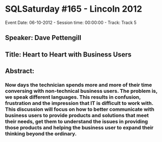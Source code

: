 # SQLSaturday #165 - Lincoln 2012
Event Date: 06-10-2012 - Session time: 00:00:00 - Track: Track 5
## Speaker: Dave Pettengill
## Title: Heart to Heart with Business Users
## Abstract:
### Now days the technician spends more and more of their time conversing with non-technical business users. The problem is, we speak different languages. This results in confusion, frustration and the impression that IT is difficult to work with. This discussion will focus on how to better communicate with business users to provide products and solutions that meet their needs, get them to understand the issues in providing those products and helping the business user to expand their thinking beyond the ordinary.
